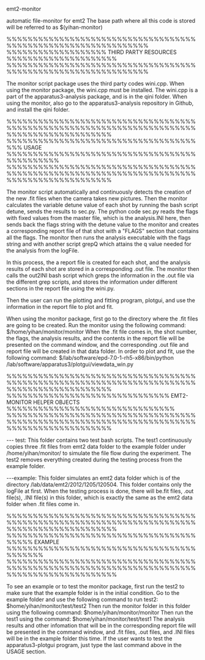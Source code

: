 emt2-monitor

automatic file-monitor for emt2
The base path where all this code is stored will be referred to as $(yihan-monitor)

%%%%%%%%%%%%%%%%%%%%%%%%%%%%%%%%%%%%%%%%%%%%%%%%%%%%%%%%%%%%%%%
%%%%%%%%%%%%%%%%%%% THIRD PARTY RESOURCES %%%%%%%%%%%%%%%%%%%%%
%%%%%%%%%%%%%%%%%%%%%%%%%%%%%%%%%%%%%%%%%%%%%%%%%%%%%%%%%%%%%%%

The monitor script package uses the third party codes wini.cpp.
When using the monitor package, the wini.cpp must be installed.  The wini.cpp is a part of
the apparatus3-analysis package, and is in the qini folder. When using the monitor, also go
to the apparatus3-analysis repository in Github, and install the qini folder.

%%%%%%%%%%%%%%%%%%%%%%%%%%%%%%%%%%%%%%%%%%%%%%%%%%%%%%%%%%%%%%%%%%%%%%%%%%%%%%%%%%%%%%%%%%%%
%%%%%%%%%%%%%%%%%%%%%%%%%%%%%%%%%%%%%%% USAGE %%%%%%%%%%%%%%%%%%%%%%%%%%%%%%%%%%%%%%%%%%%%%% 
%%%%%%%%%%%%%%%%%%%%%%%%%%%%%%%%%%%%%%%%%%%%%%%%%%%%%%%%%%%%%%%%%%%%%%%%%%%%%%%%%%%%%%%%%%%%

The monitor script automatically and continuously detects the creation of the new .fit files 
when the camera takes new pictures. Then the monitor calculates the variable detune value of 
each shot by running the bash script detune, sends the results to sec.py. The python code
sec.py reads the flags with fixed values from the master file, which is the analysis.INI 
here, then sends back the flags string with the detune value to the monitor and creates a 
corresponding report file of that shot with a "FLAGS" section that contains all the flags.
The monitor then runs the analysis executable with the flags string and with another script 
grepQ which attains the q value needed for the analysis from the logFile. 

In this process, the a report file is created for each shot, and the analysis results of 
each shot are stored in a corresponding .out file. The monitor then calls the out2INI bash 
script which greps the information in the .out file via the different grep scripts, and stores
the information under different sections in the report file using the wini.py.

Then the user can run the plotting and fitting program, plotgui, and use the information in 
the report file to plot and fit.

When using the monitor package, first go to the directory where the .fit files are going to 
be created. Run the monitor using the following command:
          $/home/yihan/monitor/monitor
When the .fit file comes in, the shot number, the flags, the analysis results, and the 
contents in the report file will be presented on the command window, and the corresponding 
.out file and report file will be created in that data folder. In order to plot and fit, use
the following command:
          $/lab/software/epd-7.0-1-rh5-x86/bin/python /lab/software/apparatus3/plotgui/viewdata_win.py

%%%%%%%%%%%%%%%%%%%%%%%%%%%%%%%%%%%%%%%%%%%%%%%%%%%%%%%%%%%%%%%%%%%%%%%%%%%%%%%%%%%%%%%%%%%%
%%%%%%%%%%%%%%%%%%%%%%%%%%%%%%% EMT2-MONITOR HELPER OBJECTS %%%%%%%%%%%%%%%%%%%%%%%%%%%%%%%%
%%%%%%%%%%%%%%%%%%%%%%%%%%%%%%%%%%%%%%%%%%%%%%%%%%%%%%%%%%%%%%%%%%%%%%%%%%%%%%%%%%%%%%%%%%%% 

--- test:
This folder contains two test bash scripts. The test1 continuously copies three .fit files
from emt2 data folder to the example folder under /home/yihan/monitor/ to simulate the file 
flow during the experiment. The test2 removes everything created during the testing process 
from the example folder.

---example:
This folder simulates an emt2 data folder which is of the directory /lab/data/emt2/2012/1205/120504.
This folder contains only the logFile at first. When the testing process is done, there will
be.fit files, .out file(s), .INI file(s) in this folder, which is exactly the same as the
emt2 data folder when .fit files come in.

%%%%%%%%%%%%%%%%%%%%%%%%%%%%%%%%%%%%%%%%%%%%%%%%%%%%%%%%%%%%%%%%%%%%%%%%%%%%%%%%%%%%%%%%%%%%%
%%%%%%%%%%%%%%%%%%%%%%%%%%%%%%%%%%%%%%%%% EXAMPLE %%%%%%%%%%%%%%%%%%%%%%%%%%%%%%%%%%%%%%%%%%% 
%%%%%%%%%%%%%%%%%%%%%%%%%%%%%%%%%%%%%%%%%%%%%%%%%%%%%%%%%%%%%%%%%%%%%%%%%%%%%%%%%%%%%%%%%%%%% 

To see an example or to test the monitor package, first run the test2 to make sure that the 
example folder is in the initial condition. Go to the example folder and use the following
command to run test2:
          $home/yihan/monitor/test/test2
Then run the monitor folder in this folder using the following command:
          $home/yihan/monitor/monitor
Then run the test1 using the command:
          $home/yihan/monitor/test/test1
The analysis results and other infomation that will be in the corresponding report file will 
be presented in the command window, and .fit files, .out files, and .INI files will be in the 
example folder this time. If the user wants to test the apparatus3-plotgui program, just type 
the last command above in the USAGE section.